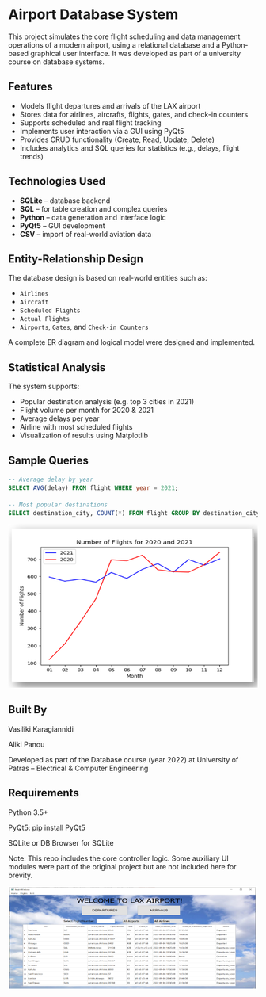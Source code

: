 # Airport Database System

This project simulates the core flight scheduling and data management operations of a modern airport, using a relational database and a Python-based graphical user interface. It was developed as part of a university course on database systems.

## Features

- Models flight departures and arrivals of the LAX airport
- Stores data for airlines, aircrafts, flights, gates, and check-in counters
- Supports scheduled and real flight tracking
- Implements user interaction via a GUI using PyQt5
- Provides CRUD functionality (Create, Read, Update, Delete)
- Includes analytics and SQL queries for statistics (e.g., delays, flight trends)
  
## Technologies Used

- **SQLite** – database backend
- **SQL** – for table creation and complex queries
- **Python** – data generation and interface logic
- **PyQt5** – GUI development
- **CSV** – import of real-world aviation data

## Entity-Relationship Design

The database design is based on real-world entities such as:
- `Airlines`
- `Aircraft`
- `Scheduled Flights`
- `Actual Flights`
- `Airports`, `Gates`, and `Check-in Counters`

A complete ER diagram and logical model were designed and implemented.


## Statistical Analysis

The system supports:
- Popular destination analysis (e.g. top 3 cities in 2021)
- Flight volume per month for 2020 & 2021
- Average delays per year
- Airline with most scheduled flights
- Visualization of results using Matplotlib

## Sample Queries

```sql
-- Average delay by year
SELECT AVG(delay) FROM flight WHERE year = 2021;

-- Most popular destinations
SELECT destination_city, COUNT(*) FROM flight GROUP BY destination_city ORDER BY COUNT(*) DESC LIMIT 3;
```

<img src="image.png" width="600"/>

## Built By
Vasiliki Karagiannidi 

Aliki Panou

Developed as part of the Database course (year 2022) at University of Patras – Electrical & Computer Engineering

## Requirements
Python 3.5+

PyQt5: pip install PyQt5

SQLite or DB Browser for SQLite

Note: This repo includes the core controller logic. Some auxiliary UI modules were part of the original project but are not included here for brevity.

![App Screenshot](main_gui.png)
